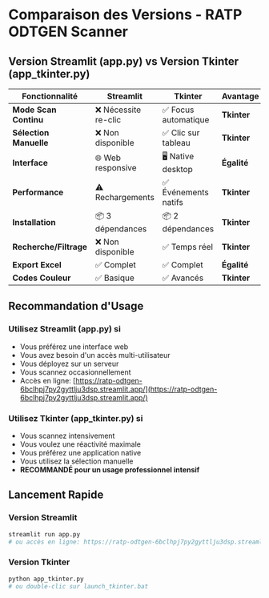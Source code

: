 # Comparaison des Versions - RATP ODTGEN Scanner

## Version Streamlit (app.py) vs Version Tkinter (app_tkinter.py)

| Fonctionnalité | Streamlit | Tkinter | Avantage |
|----------------|-----------|---------|----------|
| **Mode Scan Continu** | ❌ Nécessite re-clic | ✅ Focus automatique | **Tkinter** |
| **Sélection Manuelle** | ❌ Non disponible | ✅ Clic sur tableau | **Tkinter** |
| **Interface** | 🌐 Web responsive | 🖥️ Native desktop | **Égalité** |
| **Performance** | ⚠️ Rechargements | ✅ Événements natifs | **Tkinter** |
| **Installation** | 📦 3 dépendances | 📦 2 dépendances | **Tkinter** |
| **Recherche/Filtrage** | ❌ Non disponible | ✅ Temps réel | **Tkinter** |
| **Export Excel** | ✅ Complet | ✅ Complet | **Égalité** |
| **Codes Couleur** | ✅ Basique | ✅ Avancés | **Tkinter** |

## Recommandation d'Usage

### Utilisez **Streamlit** (app.py) si

- Vous préférez une interface web
- Vous avez besoin d'un accès multi-utilisateur
- Vous déployez sur un serveur
- Vous scannez occasionnellement
- Accès en ligne: [https://ratp-odtgen-6bclhpj7py2gyttlju3dsp.streamlit.app/](https://ratp-odtgen-6bclhpj7py2gyttlju3dsp.streamlit.app/)

### Utilisez **Tkinter** (app_tkinter.py) si

- Vous scannez intensivement
- Vous voulez une réactivité maximale
- Vous préférez une application native
- Vous utilisez la sélection manuelle
- **RECOMMANDÉ pour un usage professionnel intensif**

## Lancement Rapide

### Version Streamlit

```bash
streamlit run app.py
# ou accès en ligne: https://ratp-odtgen-6bclhpj7py2gyttlju3dsp.streamlit.app/
```

### Version Tkinter

```bash
python app_tkinter.py
# ou double-clic sur launch_tkinter.bat
```
